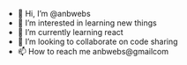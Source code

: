 - 👋 Hi, I’m @anbwebs
- 👀 I’m interested in learning new things
- 🌱 I’m currently learning react
- 💞️ I’m looking to collaborate on code sharing
- 📫 How to reach me anbwebs@gmailcom

<!---
anbwebs/anbwebs is a ✨ special ✨ repository because its `README.md` (this file) appears on your GitHub profile.
You can click the Preview link to take a look at your changes.
--->
